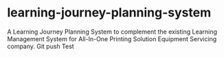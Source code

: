 # learning-journey-planning-system

A Learning Journey Planning System to complement the existing Learning Management System for All-In-One Printing Solution Equipment Servicing company. Git push Test
